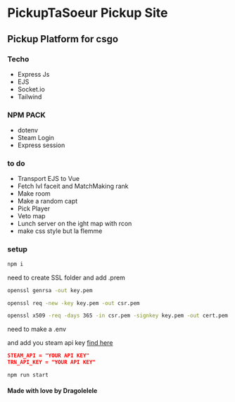 # PickupTaSoeur Pickup Site

## Pickup Platform for csgo

### Techo

- Express Js
- EJS
- Socket.io
- Tailwind

### NPM PACK

- dotenv
- Steam Login
- Express session

### to do

- Transport EJS to Vue
- Fetch lvl faceit and MatchMaking rank
- Make room
- Make a random capt
- Pick Player
- Veto map
- Lunch server on the ight map with rcon
- make css style but la flemme

### setup

```bash
npm i
```

need to create SSL folder and add .prem

```bash
openssl genrsa -out key.pem

openssl req -new -key key.pem -out csr.pem

openssl x509 -req -days 365 -in csr.pem -signkey key.pem -out cert.pem
```

need to make a .env

and add you steam api key [find here](https://steamcommunity.com/dev/apikey)

```json
STEAM_API = "YOUR API KEY"
TRN_API_KEY = "YOUR API KEY"
```

```bash
npm run start
```

#### Made with love by Dragolelele
